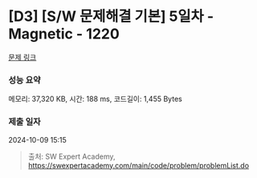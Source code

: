 # [D3] [S/W 문제해결 기본] 5일차 - Magnetic - 1220 

[문제 링크](https://swexpertacademy.com/main/code/problem/problemDetail.do?contestProbId=AV14hwZqABsCFAYD) 

### 성능 요약

메모리: 37,320 KB, 시간: 188 ms, 코드길이: 1,455 Bytes

### 제출 일자

2024-10-09 15:15



> 출처: SW Expert Academy, https://swexpertacademy.com/main/code/problem/problemList.do